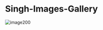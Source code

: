 # Singh-Images-Gallery

![image200](https://github.com/user-attachments/assets/0c780315-5c11-4709-8dd1-4af78591ea31)
